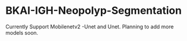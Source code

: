 # BKAI-IGH-Neopolyp-Segmentation
Currently Support Mobilenetv2 -Unet and Unet. Planning to add more models soon. 